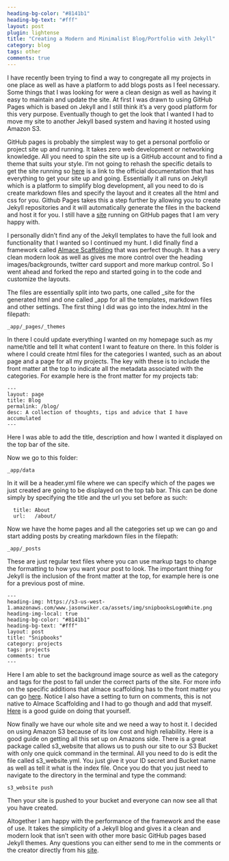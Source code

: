 ```yaml
---
heading-bg-color: "#8141b1"
heading-bg-text: "#fff"
layout: post
plugin: lightense
title: "Creating a Modern and Minimalist Blog/Portfolio with Jekyll"
category: blog
tags: other
comments: true
---
```



I have recently been trying to find a way to congregate all my projects in one place as well as have a platform to add blogs posts as I feel necessary. Some things that I was looking for were a clean design as well as having it easy to maintain and update the site. At first I was drawn to using GitHub Pages which is based on Jekyll and I still think it’s a very good platform for this very purpose. Eventually though to get the look that I wanted I had to move my site to another Jekyll based system and having it hosted using Amazon S3.

GitHub pages is probably the simplest way to get a personal portfolio or project site up and running. It takes zero web development or networking knowledge. All you need to spin the site up is a GitHub account and to find a theme that suits your style. I’m not going to rehash the specific details to get the site running so [here](https://pages.github.com) is a link to the official documentation that has everything to get your site up and going. Essentially it all runs on Jekyll which is a platform to simplify blog development, all you need to do is create markdown files and specify the layout and it creates all the html and css for you. Github Pages takes this a step further by allowing you to create Jekyll repositories and it will automatically generate the files in the backend and host it for you. I still have a [site](https://lizzierajchel.com) running on GitHub pages that I am very happy with.

I personally didn’t find any of the Jekyll templates to have the full look and functionality that I wanted so I continued my hunt. I did finally find a framework called [Almace Scaffolding](https://sparanoid.com/lab/amsf/) that was perfect though. It has a very clean modern look as well as gives me more control over the heading images/backgrounds, twitter card support and more markup control. So I went ahead and forked the repo and started going in to the code and customize the layouts. 

The files are essentially split into two parts, one called _site for the generated html and one called _app for all the templates, markdown files and other settings. The first thing I did was go into the index.html in the filepath:

```
_app/_pages/_themes
```

In there I could update everything I wanted on my homepage such as my name/title and tell It what content I want to feature on there. In this folder is where I could create html files for the categories I wanted, such as an about page and a page for all my projects. The key with these is to include the front matter at the top to indicate all the metadata associated with the categories. For example here is the front matter for my projects tab:

```
---
layout: page
title: Blog
permalink: /blog/
desc: A collection of thoughts, tips and advice that I have accumulated
---
```

Here I was able to add the title, description and how I wanted it displayed on the top bar of the site.

Now we go to this folder:

```
_app/data
```

In it will be a header.yml file where we can specify which of the pages we just created are going to be displayed on the top tab bar. This can be done simply by specifying the title and the url you set before as such:

```
  title: About
  url:   /about/
```


Now we have the home pages and all the categories set up we can go and start adding posts by creating markdown files in the filepath:

```
_app/_posts
```

These are just regular text files where you can use markup tags to change the formatting to how you want your post to look. The important thing for Jekyll is the inclusion of the front matter at the top, for example here is one for a previous post of mine.

```
---
heading-img: https://s3-us-west-1.amazonaws.com/www.jasonwiker.ca/assets/img/snipbooksLogoWhite.png
heading-img-local: true
heading-bg-color: "#8141b1"
heading-bg-text: "#fff"
layout: post
title: "Snipbooks"
category: projects
tags: projects
comments: true
---
```

Here I am able to set the background image source as well as the category and tags for the post to fall under the correct parts of the site. For more info on the specific additions that almace scaffolding has to the front matter you can go [here](https://sparanoid.com/lab/amsf/custom-html-markups.html). Notice I also have a setting to turn on comments, this is not native to Almace Scaffolding and I had to go though and add that myself. [Here]( http://www.perfectlyrandom.org/2014/06/29/adding-disqus-to-your-jekyll-powered-github-pages/) is a good guide on doing that yourself. 

Now finally we have our whole site and we need a way to host it. I decided on using Amazon S3 because of its low cost and high reliability. Here is a good guide on getting all this set up on Amazons side. There is a great package called s3_website that allows us to push our site to our S3 Bucket with only one quick command in the terminal. All you need to do is edit the file called s3_website.yml. You just give it your ID secret and Bucket name as well as tell it what is the index file. Once you do that you just need to navigate to the directory in the terminal and type the command:

```
s3_website push
```

Then your site is pushed to your bucket and everyone can now see all that you have created.

Altogether I am happy with the performance of the framework and the ease of use. It takes the simplicity of a Jekyll blog and gives it a clean and modern look that isn’t seen with other more basic GitHub pages based Jekyll themes. Any questions you can either send to me in the comments or the creator directly from his [site](https://github.com/sparanoid/almace-scaffolding).
